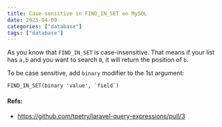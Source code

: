 ```yaml
---
title: Case-sensitive in FIND_IN_SET on MySQL
date: 2023-04-09
categories: ["database"]
tags: ["database"]
---
```


As you know that `FIND_IN_SET` is case-insensitive. That means if your list has `a,b` and you want to search `B`, it will return the position of `b`.

To be case sensitive, add `binary` modifier to the 1st argument:

`` FIND_IN_SET(binary 'value', `field`) ``

#### Refs:

- https://github.com/tpetry/laravel-query-expressions/pull/3
